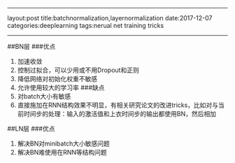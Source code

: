 ---
layout:post
title:batchnormalization,layernormalization
date:2017-12-07
categories:deeplearning
tags:nerual net training tricks

----
##BN层
###优点
1. 加速收敛 
2. 控制过拟合，可以少用或不用Dropout和正则 
3. 降低网络对初始化权重不敏感
4. 允许使用较大的学习率
###缺点
1. 对batch大小有敏感
2. 直接施加在RNN结构效果不明显，有相关研究论文的改进tricks，比如对与当前时间步的处理：输入的激活值和上衣时间步的输出都使用BN，然后相加

##LN层
###优点
1. 解决BN对minibatch大小敏感问题
1. 解决BN难使用在RNN等结构问题